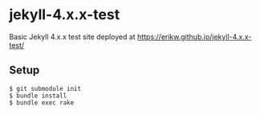 # jekyll-4.x.x-test
Basic Jekyll 4.x.x test site deployed at https://erikw.github.io/jekyll-4.x.x-test/



## Setup
```console
$ git submodule init
$ bundle install
$ bundle exec rake
```
